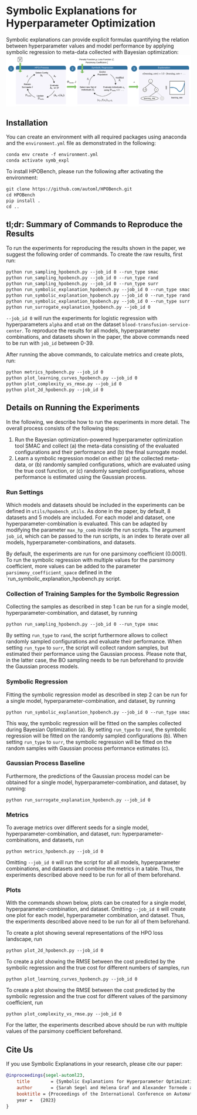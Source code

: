 # Symbolic Explanations for Hyperparameter Optimization

Symbolic explanations can provide explicit formulas quantifying the relation between hyperparameter values and model 
performance by applying symbolic regression to meta-data collected with Bayesian optimization:
![Approach.](./figures/approach.png)

## Installation

You can create an environment with all required packages using anaconda and the `environment.yml` 
file as demonstrated in the following:

```
conda env create -f environment.yml
conda activate symb_expl
```

To install HPOBench, please run the following after activating the environment:
```
git clone https://github.com/automl/HPOBench.git
cd HPOBench 
pip install .
cd ..
```

## tl;dr: Summary of Commands to Reproduce the Results

To run the experiments for reproducing the results shown in the paper, we suggest the following
order of commands. To create the raw results, first run:
```
python run_sampling_hpobench.py --job_id 0 --run_type smac
python run_sampling_hpobench.py --job_id 0 --run_type rand
python run_sampling_hpobench.py --job_id 0 --run_type surr
python run_symbolic_explanation_hpobench.py --job_id 0 --run_type smac
python run_symbolic_explanation_hpobench.py --job_id 0 --run_type rand
python run_symbolic_explanation_hpobench.py --job_id 0 --run_type surr
python run_surrogate_explanation_hpobench.py --job_id 0
```

`--job_id 0` will run the experiments for logistic regression with hyperparameters `alpha` and `eta0` on the 
dataset `blood-transfusion-service-center`. To reproduce the results for all models, hyperparameter combinations, 
and datasets shown in the paper, the above commands need to be run with `job_id` between 0-39.

After running the above commands, to calculate metrics and create plots, run:
```
python metrics_hpobench.py --job_id 0
python plot_learning_curves_hpobench.py --job_id 0
python plot_complexity_vs_rmse.py --job_id 0
python plot_2d_hpobench.py --job_id 0
```

## Details on Running the Experiments

In the following, we describe how to run the experiments in more detail. The overall process consists of the 
following steps: 
1. Run the Bayesian optimization-powered hyperparameter optimization tool SMAC and collect (a) the meta-data 
consisting of the evaluated configurations and their performance and (b) the final surrogate model.
2. Learn a symbolic regression model on either (a) the collected meta-data, or (b) randomly sampled
configurations, which are evaluated using the true cost function, or (c) randomly sampled
configurations, whose performance is estimated using the Gaussian process.

### Run Settings

Which models and datasets should be included in the experiments can be defined in `utils/hpobench_utils`. As done in 
the paper, by default, 8 datasets and 5 models are included. 
For each model and dataset, one hyperparameter-combination is evaluated. 
This can be adapted by modifying the parameter `max_hp_comb` inside the run scripts. 
The argument `job_id`, which can be passed to the run scripts, is an index to iterate over all models, 
hyperparameter-combinations, and datasets.

By default, the experiments are run for one parsimony coefficient (0.0001). 
To run the symbolic regression with multiple values for the parsimony coefficient, more values can be added to the 
parameter `parsimony_coefficient_space` defined in the `run_symbolic_explanation_hpobench.py script.

### Collection of Training Samples for the Symbolic Regression

Collecting the samples as described in step 1 can be run for a single model, hyperparameter-combination, and dataset, 
by running

```
python run_sampling_hpobench.py --job_id 0 --run_type smac
```

By setting `run_type` to `rand`, the script furthermore allows to collect randomly sampled configurations and evaluate 
their performance. When setting `run_type` to `surr`, the script will collect random samples, but estimated their 
performance using the Gaussian process. Please note that, in the latter case, the BO sampling needs to be run 
beforehand to provide the Gaussian process models.

### Symbolic Regression

Fitting the symbolic regression model as described in step 2 can be run for a single model, hyperparameter-combination, 
and dataset, by running

```
python run_symbolic_explanation_hpobench.py --job_id 0 --run_type smac
```

This way, the symbolic regression will be fitted on the samples collected during Bayesian Optimization (a).
By setting `run_type` to `rand`, the symbolic regression will be fitted on the randomly 
sampled configurations (b). When setting `run_type` to `surr`, the symbolic regression
will be fitted on the random samples with Gaussian process performance estimates (c). 

### Gaussian Process Baseline

Furthermore, the predictions of the Gaussian process model can be obtained for a single model, hyperparameter-combination, 
and dataset, by running:

```
python run_surrogate_explanation_hpobench.py --job_id 0
```

### Metrics

To average metrics over different seeds for a single model, hyperparameter-combination, and dataset, run:
hyperparameter-combinations, and datasets, run
```
python metrics_hpobench.py --job_id 0
```
Omitting `--job_id 0` will run the script for all all models, hyperparameter combinations, and datasets and combine 
the metrics in a table. Thus, the experiments described above need to be run for all of them beforehand.

### Plots

With the commands shown below, plots can be created for a single model, hyperparameter-combination, and dataset. 
Omitting `--job_id 0` will create one plot for each model, hyperparameter combination, and dataset. Thus, the 
experiments described above need to be run for all of them beforehand.

To create a plot showing several representations of the HPO loss landscape, run
```
python plot_2d_hpobench.py --job_id 0
```

To create a plot showing the RMSE between the cost predicted by the symbolic regression and the true cost for
different numbers of samples, run
```
python plot_learning_curves_hpobench.py --job_id 0
```

To create a plot showing the RMSE between the cost predicted by the symbolic regression and the true cost for different
values of the parsimony coefficient, run
```
python plot_complexity_vs_rmse.py --job_id 0
```
For the latter, the experiments described above should be run with multiple values of the parsimony coefficient 
beforehand.

## Cite Us

If you use Symbolic Explanations in your research, please cite our paper:

```bibtex
@inproceedings{segel-automl23,
    title        = {Symbolic Explanations for Hyperparameter Optimization},
    author       = {Sarah Segel and Helena Graf and Alexander Tornede and Bernd Bischl and Marius Lindauer},
    booktitle = {Proceedings of the International Conference on Automated Machine Learning ({AutoML'23)},
    year = 	 {2023}
}
```